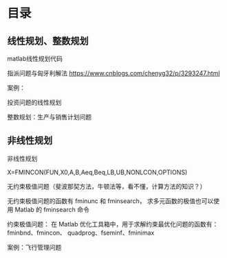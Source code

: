 # 目录

## 线性规划、整数规划

matlab线性规划代码


指派问题与匈牙利解法
https://www.cnblogs.com/chenyg32/p/3293247.html

案例：

投资问题的线性规划

整数规划：生产与销售计划问题


## 非线性规划


非线性规划

X=FMINCON(FUN,X0,A,B,Aeq,Beq,LB,UB,NONLCON,OPTIONS)

无约束极值问题（斐波那契方法，牛顿法等，看不懂，计算方法的知识？）

无约束极值问题的函数有 fminunc 和 fminsearch，
求多元函数的极值也可以使用 Matlab 的 fminsearch 命令

约束极值问题：
在 Matlab 优化工具箱中，用于求解约束最优化问题的函数有：fminbnd、fmincon、
quadprog、fseminf、fminimax


案例：飞行管理问题